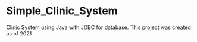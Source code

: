 # Simple_Clinic_System
Clinic System using Java with JDBC for database. This project was created as of 2021
